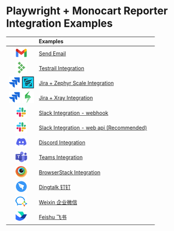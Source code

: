# Playwright + Monocart Reporter Integration Examples


|   |Examples||
|:-:|:---|:------|
|![](assets/email.png)|[Send Email](send-email)||
|![](assets/testrail.png)|[Testrail Integration](testrail)||
|![](assets/jira.png) ![](assets/zephyr.png)|[Jira + Zephyr Scale Integration](zephyr-scale)||
|![](assets/jira.png) ![](assets/xray.png)|[Jira + Xray Integration](xray)||
|![](assets/slack.png)|[Slack Integration - webhook](slack-webhook)||
|![](assets/slack.png)|[Slack Integration - web api (Recommended)](slack-web-api)||
|![](assets/discord.png)|[Discord Integration](discord-webhook)||
|![](assets/teams.png)|[Teams Integration](teams-webhook)||
|![](assets/browserstack.png)|[BrowserStack Integration](browserstack)||
|![](assets/dingtalk.png)|[Dingtalk 钉钉](dingtalk-webhook)||
|![](assets/weixin.png)|[Weixin 企业微信](weixin-webhook)||
|![](assets/feishu.png)|[Feishu 飞书](feishu-webhook)||
